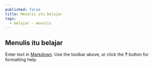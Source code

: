 ```yaml
---
published: false
title: Menulis itu belajar
tags:
  - belajar - menulis
---
```

## Menulis itu belajar

Enter text in [Markdown](http://daringfireball.net/projects/markdown/). Use the toolbar above, or click the **?** button for formatting help.
